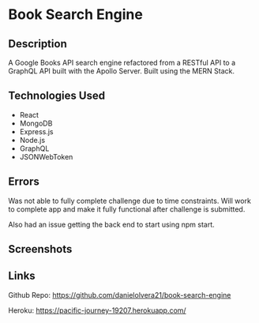 # Book Search Engine

## Description

A Google Books API search engine refactored from a RESTful API to a GraphQL API built with the Apollo Server. Built using the MERN Stack.

## Technologies Used

- React
- MongoDB
- Express.js
- Node.js
- GraphQL
- JSONWebToken

## Errors

Was not able to fully complete challenge due to time constraints. Will work to complete app and make it fully functional after challenge is submitted.

Also had an issue getting the back end to start using npm start.

## Screenshots

## Links

Github Repo: https://github.com/danielolvera21/book-search-engine

Heroku: https://pacific-journey-19207.herokuapp.com/
